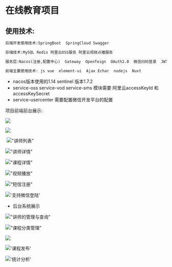 # 在线教育项目

## 		使用技术:

```markdown
后端开发使用技术:SpringBoot  SpringCloud Swagger

存储技术:MySQL Redis 阿里云OSS服务 阿里云视频点播服务

服务层:Nacos(注册,配置中心)  Gateway  Openfeign  OAuth2.0  微信扫码登录  JWT   alibaba-sentinel

前端主要使用技术: js vue  element-ui  Ajax Echar  nodejs  Nuxt
```



- nacos版本使用的1.14  sentinel 版本1.7.2
- service-oss service-vod service-sms 模块需要 阿里云accessKeyId 和 accessKeySecret
- service-usercenter 需要配置微信开发平台的配置



项目前端前台展示:

![](.\img\首页.png)



![](img\QQ截图202008040158528.png)



​							!["讲师列表"](\img\QQ截图20200804020003.png)



!["讲师详情"](\img\讲师详情.png)

!["课程详情"](\img\课程详情.png)

!["视频播放"](\img\视频播放.png)

!["短信注册"](\img\短信注册.png)

!['支持微信登陆'](\img\支持微信登录.png)



- 后台系统展示

  

!["讲师的管理与查询"](\img\后台\讲师的管理与查询.png)



!["课程分类管理"](\img\后台\课程分类管理.png)



![](\img\后台\课程的管理添加.png)



!['课程发布'](\img\后台\课程发布.png)



!['统计分析'](\img\后台\统计分析.png)